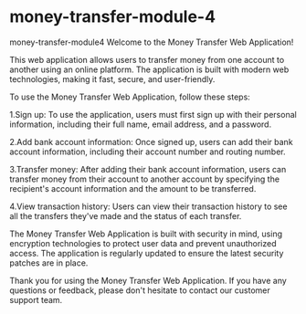 # money-transfer-module-4

money-transfer-module4
Welcome to the Money Transfer Web Application!

This web application allows users to transfer money from one account to another using an online platform. The application is built with modern web technologies, making it fast, secure, and user-friendly.

To use the Money Transfer Web Application, follow these steps:

1.Sign up: To use the application, users must first sign up with their personal information, including their full name, email address, and a password.

2.Add bank account information: Once signed up, users can add their bank account information, including their account number and routing number.

3.Transfer money: After adding their bank account information, users can transfer money from their account to another account by specifying the recipient's account information and the amount to be transferred.

4.View transaction history: Users can view their transaction history to see all the transfers they've made and the status of each transfer.

The Money Transfer Web Application is built with security in mind, using encryption technologies to protect user data and prevent unauthorized access. The application is regularly updated to ensure the latest security patches are in place.

Thank you for using the Money Transfer Web Application. If you have any questions or feedback, please don't hesitate to contact our customer support team.
